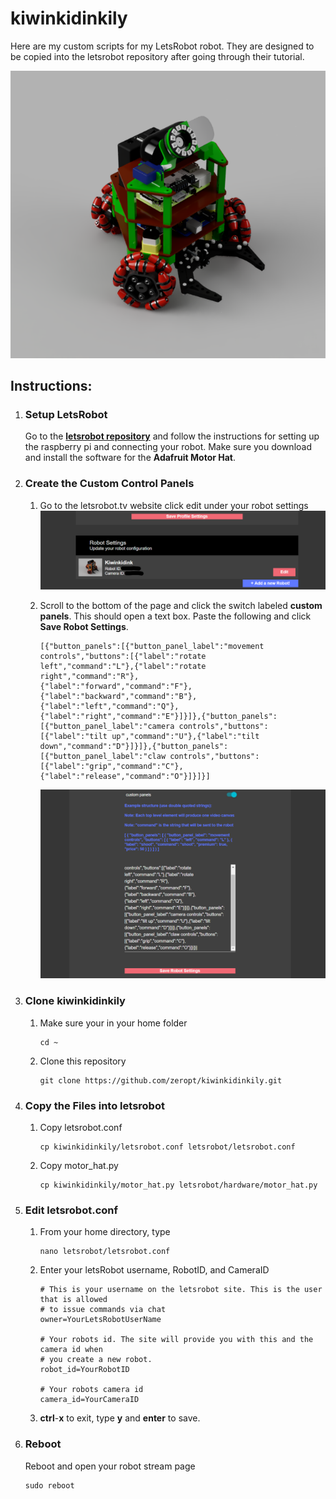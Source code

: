 # kiwinkidinkily

Here are my custom scripts for my LetsRobot robot. They are designed to be copied into the letsrobot repository after going through their tutorial.

![KiwiRobot](documentation/KiwiRobot.png)

## Instructions:

1. ### Setup LetsRobot

    Go to the [**letsrobot repository**](https://github.com/letsRobot/letsrobot) and follow the instructions for setting up the raspberry pi and connecting your robot. Make sure you download and install the software for the **Adafruit Motor Hat**.

2. ### Create the Custom Control Panels

    1. Go to the letsrobot.tv website click edit under your robot settings
        ![RobotSettings](documentation/RobotSettings.png)
        
    2. Scroll to the bottom of the page and click the switch labeled **custom panels**. This should open a text box. Paste the following and click **Save Robot Settings**.
        ```
        [{"button_panels":[{"button_panel_label":"movement 
        controls","buttons":[{"label":"rotate 
        left","command":"L"},{"label":"rotate 
        right","command":"R"},
        {"label":"forward","command":"F"},
        {"label":"backward","command":"B"},
        {"label":"left","command":"Q"},
        {"label":"right","command":"E"}]}]},{"button_panels":
        [{"button_panel_label":"camera controls","buttons":
        [{"label":"tilt up","command":"U"},{"label":"tilt 
        down","command":"D"}]}]},{"button_panels":
        [{"button_panel_label":"claw controls","buttons":
        [{"label":"grip","command":"C"},
        {"label":"release","command":"O"}]}]}]
        ```
        ![CustomPanels](documentation/CustomPanels.png)

3. ### Clone kiwinkidinkily

    1. Make sure your in your home folder
        ```
        cd ~
        ```
    2. Clone this repository
        ```
        git clone https://github.com/zeropt/kiwinkidinkily.git
        ```
        
4. ### Copy the Files into letsrobot
    1. Copy letsrobot.conf
        ```
        cp kiwinkidinkily/letsrobot.conf letsrobot/letsrobot.conf
        ```
    2. Copy motor_hat.py
        ```
        cp kiwinkidinkily/motor_hat.py letsrobot/hardware/motor_hat.py
        ```
        
5. ### Edit letsrobot.conf
    1. From your home directory, type
        ```
        nano letsrobot/letsrobot.conf
        ```
    2. Enter your letsRobot username, RobotID, and CameraID
        ```
        # This is your username on the letsrobot site. This is the user that is allowed
        # to issue commands via chat 
        owner=YourLetsRobotUserName
        
        # Your robots id. The site will provide you with this and the camera id when
        # you create a new robot.
        robot_id=YourRobotID
        
        # Your robots camera id
        camera_id=YourCameraID
        ```
    3. **ctrl**-**x** to exit, type **y** and **enter** to save.
6. ### Reboot
    Reboot and open your robot stream page
    ```
    sudo reboot
    ```
